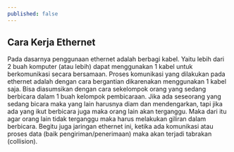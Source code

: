 ```yaml
---
published: false
---
```

## Cara Kerja Ethernet

Pada dasarnya penggunaan ethernet adalah berbagi kabel. Yaitu lebih dari 2 buah komputer (atau lebih) dapat menggunakan 1 kabel untuk berkomunikasi secara bersamaan. Proses komunikasi yang dilakukan pada ethernet adalah dengan cara bergantian dikarenakan menggunakan 1 kabel saja. Bisa diasumsikan dengan cara sekelompok orang yang sedang berbicara dalam 1 buah kelompok pembicaraan. Jika ada seseorang yang sedang bicara maka yang lain harusnya diam dan mendengarkan, tapi jika ada yang ikut berbicara juga maka orang lain akan terganggu. Maka dari itu agar orang lain tidak terganggu maka harus melakukan giliran dalam berbicara. Begitu juga jaringan ethernet ini, ketika ada komunikasi atau proses data (baik pengiriman/penerimaan) maka akan terjadi tabrakan (collision). 

